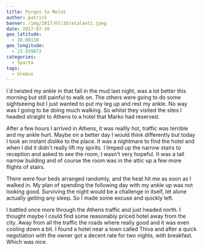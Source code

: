 ```yaml
---
title: Pyrgos to Molos
author: patrick
banner: /img/2017/07/30/atalanti.jpeg
date: 2017-07-30
geo_latitude:
  - 38.60138
geo_longitude: 
  - 23.039872
categories:
  - Sparta 
tags:
  - Greece
---
```

I´d twisted my ankle in that fall in the mud last night, was a lot better this morning but still painful to walk on. The others were going to do some sightseeing but I just wanted to put my leg up and rest my ankle. No way was I going to be doing much walking. So whilst they visited the sites I headed straight to Athens to a hotel that Marko had reserved.

After a few hours I arrived in Athens, it was reallly hot, traffic was terrible and my ankle hurt. Maybe on a better day I would think differently but today I took an instant dislike to the place. It was a nightmare to find the hotel and when I did it didn't really lift my spirits. I limped up the narrow stairs to reception and asked to see the room, I wasn't very hopeful. It was a tall narrow building and of course the room was in the attic up a few more flights of stairs.

 There were four beds arranged randomly, and the heat hit me as soon as I walked in. My plan of spending the following day with my ankle up was not looking good. Surviving the night would be a challenge in itself, let alone actually getting any sleep. So I made some excuse and quickly left.
 
 I battled once more through the Athens traffic and just headed north. I thought maybe I could find some reasonably priced hotel away from the city. Away from all the traffic the roads where really good and it was even cooling down a bit. I found a hotel near a town called Thiva and after a quick negotiation with the owner got a decent rate for two nights, with breakfast. Which was nice. 